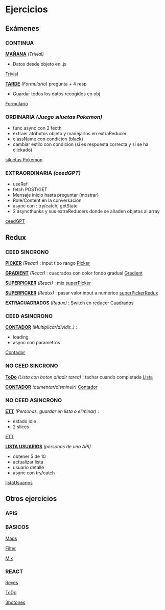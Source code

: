 # Ejercicios

## Exámenes
### CONTINUA
<u>**MAÑANA**</u> *(Trivial)*
- Datos desde objeto en .js
  
[Trivial](EJERCICIOS/examenes/Examen2Eva/resolviendoExamenes/exMañana/ejercicio2Redux/src)

<u>**TARDE**</u> *(Formulario)* pregunta + 4 resp
- Guardar todos los datos recogidos en obj
  
[Formulario](EJERCICIOS/examenes/Examen2Eva/resolviendoExamenes/exTarde/ejercicio2/src)  
    
### ORDINARIA *(Juego siluetas Pokemon)*
- func async con 2 fecth
- extraer atributos objeto y manejarlos en extraReducer
- className con condicion (black)
- cambiar estilo con condicion (si es respuesta correcta y si se ha clickado)

[siluetas Pokemon](EJERCICIOS/examenes/ordinaria/juegopokemon/src)


### EXTRAORDINARIA *(ceedGPT)*
- useRef
- fetch POST/GET
- Mensaje inicio hasta preguntar (mostrar)
- Role/Content en la conversacion
- async con : try/catch, getState
- 2 asyncthunks y sus extraReducers donde se añaden objetos al array

[ceedGPT](EJERCICIOS/examenes/extraordinaria/chat/src)


## Redux
### CEED SINCRONO
<u>**PICKER**</u> *(React)* : input tipo rango
[Picker](EJERCICIOS/ejerciciosRedux/ceed/sincrono/picker/src)

<u>**GRADIENT**</u> *(React)* : cuadrados con color fondo gradual
[Gradient](EJERCICIOS/ejerciciosRedux/ceed/sincrono/gradient2/src)

<u>**SUPERPICKER**</u> *(React)* : mix
[superPicker](EJERCICIOS/ejerciciosRedux/ceed/sincrono/superPicker/src/)

<u>**SUPERPICKER**</u> *(Redux)* : pasar valor input a numerico
[superPickerRedux](EJERCICIOS/ejerciciosRedux/ceed/sincrono/superPickerRedux/src) 

<u>**EXTRACUADRADOS**</u> *(Redux)* : Switch en reducer
[Cuadrados](EJERCICIOS/ejerciciosRedux/ceed/sincrono/ejerExtraCuadrados/extraCuadradosRedux/src) 


### CEED ASINCRONO

<u>**CONTADOR**</u> *(Multiplicar/dividir..)* : 
- loading 
- async con parametros
  
[Contador](EJERCICIOS/ejerciciosRedux/ceed/asincrono/Contador/src) 

### NO CEED SINCRONO

<u>**ToDo**</u> *(Lista con boton añadir tarea)* : tachar cuando completada
[Lista](EJERCICIOS/ejerciciosRedux/noCeed/sincrono/todo) 

<u>**CONTADOR**</u> *(aumentar/disminuir)* 
[Contador](EJERCICIOS/ejerciciosRedux/noCeed/sincrono/contador/src) 

### NO CEED ASINCRONO

<u>**ETT**</u> *(Personas, guardar en lista o eliminar)* : 
- estado idle 
- 2 slices
  
[ETT](EJERCICIOS/ejerciciosRedux/noCeed/asincrono/ett/src) 

<u>**LISTA USUARIOS**</u> *(personas de una API)* 
- obtener 5 de 10
- actualizar lista
- usuario detalle
- async con try/catch
  
[listaUsuarios](EJERCICIOS/ejerciciosRedux/noCeed/asincrono/listausuarios/src) 


## Otros ejercicios

### APIS

### BASICOS

[Maps](EJERCICIOS/otrosEjercicios/basicos/maps.js)

[Filter](EJERCICIOS/otrosEjercicios/basicos/filter.js)

[Mix](EJERCICIOS/otrosEjercicios/basicos/mix.js)


### REACT


[Reyes](EJERCICIOS/otrosEjercicios/React/reyes/src/)

[ToDo](EJERCICIOS/otrosEjercicios/React/toDo/src/)

[3botones](EJERCICIOS/otrosEjercicios/React/tresBotones/)